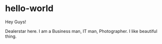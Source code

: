 # hello-world

Hey Guys!

Dealerstar here. I am a Business man, IT man, Photographer.
I like beautiful thing.
